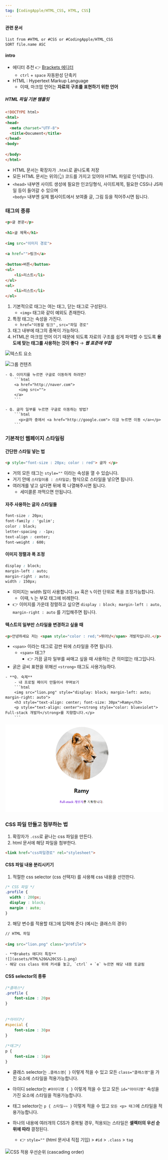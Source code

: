 ```yaml
---
tag: [CodingApple/HTML_CSS, HTML, CSS]
---
```


#### 관련 문서
```dataview
list from #HTML or #CSS or #CodingApple/HTML_CSS  
SORT file.name ASC
```
#### intro
- 에디터 추천 👉 [Brackets 에디터](https://brackets.io/)
	- `ctrl` + `space` 자동완성 단축키
- HTML : Hypertext Markup Language
	- 이때, 마크업 언어는 **자료의 구조를 표현하기 위한 언어**

##### HTML 파일 기본 템플릿
```html
<!DOCTYPE html>
<html>
<head>
  <meta charset="UTF-8">
  <title>Document</title>
</head>
<body>
  
</body>
</html>
```

- HTML 문서는 확장자가 `.html`로 끝나도록 저장
- 모든 HTML 문서는 위의(👆) 코드를 가지고 있어야 HTML 파일로 인식합니다.
- `<head>` 내부엔 사이트 생성에 필요한 인코딩형식, 사이트제목, 필요한 CSS나 JS파일 등이 들어갈 수 있으며<br>`<body>` 내부엔 실제 웹사이트에서 보여줄 글, 그림 등을 적어주시면 됩니다.


### 태그의 종류
```html
<p>글 본문</p>

<h1>글 제목</h1>

<img src="이미지 경로">

<a href="">링크</a>

<button>버튼</button>
<ul>
	<li>리스트</li>
</ul>
<ol>
	<li>리스트</li>
</ol>
```

1. 기본적으로 태그는 여는 태그, 닫는 태그로 구성된다. 
	- `<img>` 태그와 같이 예외도 존재한다.
2. 특정 태그는 속성을 가진다.
	- `href="이동할 링크"` , `src="파일 경로"`
3. 태그 내부에 태그의 중복이 가능하다.
4. HTML은 마크업 언어 이기 때문에 되도록 자료의 구조를 쉽게 파악할 수 있도록 **용도에 맞는 태그를 사용하는 것이 좋다** → ***웹 표준에 부합*** 

![텍스트 요소](../KDT/Web/01.%20Happy%20Web.md#텍스트%20요소)

![그룹 컨텐츠](../KDT/Web/01.%20Happy%20Web.md#그룹%20컨텐츠)

```ad-question
- Q. 이미지를 누르면 구글로 이동하게 하려면?
	```html
	<a href="http://naver.com">
	  <img src="">
	</a>
	```
```

```ad-question
- Q. 글자 일부를 누르면 구글로 이동하는 방법?
	```html
	  <p>글자 중에서 <a href="http://google.com"> 이걸 누르면 이동 </a></p>
	```
```


### 기본적인 웹페이지 스타일링
#### 간단한 스타일 넣는 법
```html
<p style="font-size : 20px; color : red"> 글자 </p>
```
- 거의 모든 태그는 `style=""` 이라는 속성을 열 수 있습니다.
- 거기 안에 `스타일이름 : 스타일값;` 형식으로 스타일을 넣으면 됩니다.
- 여러개를 넣고 싶다면 뒤에 쭉 나열해주시면 됩니다.
	- 세미콜론 까먹으면 안됩니다.

#### 자주 사용하는 글자 스타일들
```css
font-size : 20px;
font-family : 'gulim';
color : black;
letter-spacing : -1px;
text-align : center;
font-weight : 600;
```

#### 이미지 정렬과 폭 조정
```css
display : block;
margin-left : auto;
margin-right : auto;
width : 150px;
```

- 이미지는 width 많이 사용합니다. `px` 혹은 `%` 이런 단위로 폭을 조정가능합니다. 
	- 이때, `%` 는 부모 태그에 비례한다.
- 👉 이미지를 가운데 정렬하고 싶으면 `display : block; margin-left : auto, margin-right : auto` 를 기입해주면 됩니다. 

#### 텍스트의 일부만 스타일을 변경하고 싶을 때
```html
<p>안녕하세요 저는 <span style="color : red;">뛰어난</span> 개발자입니다.</p>
```
- `<span>` 이라는 태그로 감싼 뒤에 스타일을 주면 됩니다. 
	- `<span>` 태그?
		- 👉 가끔 글자 일부를 싸매고 싶을 때 사용하는 큰 의미없는 태그입니다. 
- 굵은 글씨 표현을 위해선 `<strong>` 태그도 사용가능하다. 


```ad-todo
- **Q. 숙제**
	- 내 프로필 페이지 만들어서 꾸며보기
	```html
	<img src="lion.png" style="display: block; margin-left: auto; margin-right: auto">
	<h3 style="text-align: center; font-size: 30px">Ramy</h3>
	<p style="text-align: center"><strong style="color: blueviolet"> Full-stack 개발자</strong>를 지향합니다.</p>
	```
```

![](assets/HTML%20&%20CSS.png)


### CSS 파일 만들고 첨부하는 법
1. 확장자가 `.css`로 끝나는 css 파일을 만든다.
2. html 문서에 해당 파일을 첨부한다.
```html
<link href="css파일경로" rel="stylesheet">
```

#### CSS 파일 내용 분리시키기
1. 적절한 css selector (css 선택자) 를 사용해 css 내용을 선언한다. 
```css
/* CSS 파일 */
.profile { 
  width : 200px;
  display : block;
  margin : auto;
}
```

2. 해당 변수를 적용할 태그에 입력해 준다 (예시는 클래스의 경우)
```html
// HTML 파일

<img src="lion.png" class="profile">
```

```ad-tip
- **Brakets 에디터 특징**
![](assets/HTML%20&%20CSS-1.png)
- 해당 css class 위에 커서를 놓고, `ctrl` + `e` 누르면 해당 내용 토글됨
```

#### CSS selector의 종류
```css
/*클래스*/
.profile { 
	font-size : 20px 
}  


/*아이디*/
#special { 
	font-size : 30px 
} 

/*태그*/
p { 
	font-size : 16px 
} 
```
- 클래스 selector는 `.클래스명{ }` 이렇게 적을 수 있고 모든 `class="클래스명"`을 가진 요소에 스타일을 적용가능합니다.
- 아이디 selector는 `#아이디명 { }` 이렇게 적을 수 있고 모든 `id="아이디명"` 속성을 가진 요소에 스타일을 적용가능합니다.
- 태그 selector는 `p { 스타일~~ }` 이렇게 적을 수 있고 `모든 <p> 태그`에 스타일을 적용가능합니다.

- 하나의 내용에 여러개의 CSS가 중복될 경우, 적용되는 스타일은 **셀렉터의 우선 순위에 따라** 결정된다.
	- 👉 `style=""` (html 문서내 직접 기입) > `#id` > `.class` > `tag` 

![CSS 적용 우선순위 (cascading order)](../KDT/Web/02.%20CSS.md#CSS%20적용%20우선순위%20(cascading%20order))

